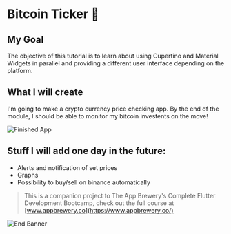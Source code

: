 # Bitcoin Ticker 🤑

## My Goal

The objective of this tutorial is to learn about using Cupertino and Material Widgets in parallel and providing a different user interface depending on the platform.


## What I will create

I'm going to make a crypto currency price checking app. By the end of the module, I should be able to monitor my bitcoin investents on the move!

![Finished App](https://github.com/londonappbrewery/Images/blob/master/bitcoin-flutter-demo.gif)

## Stuff I will add one day in the future:

- Alerts and notification of set prices
- Graphs 
- Possibility to buy/sell on binance automatically

>This is a companion project to The App Brewery's Complete Flutter Development Bootcamp, check out the full course at [www.appbrewery.co](https://www.appbrewery.co/)

![End Banner](https://github.com/londonappbrewery/Images/blob/master/readme-end-banner.png)